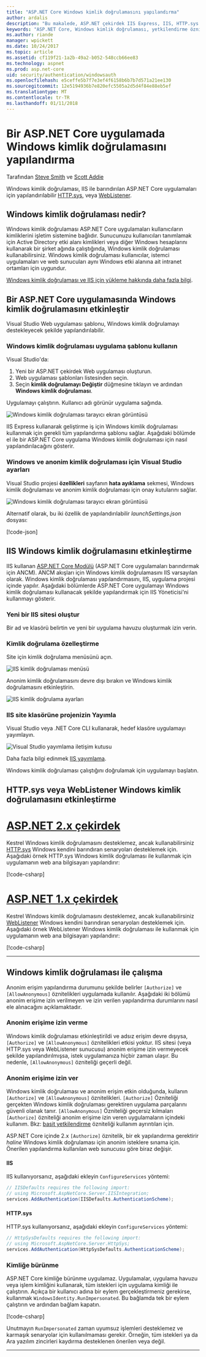 ```yaml
---
title: "ASP.NET Core Windows kimlik doğrulamasını yapılandırma"
author: ardalis
description: "Bu makalede, ASP.NET çekirdek IIS Express, IIS, HTTP.sys ve WebListener kullanarak, Windows kimlik doğrulamasını yapılandırmak açıklar."
keywords: "ASP.NET Core, Windows kimlik doğrulaması, yetkilendirme özniteliği, AllowAnonymous özniteliği"
ms.author: riande
manager: wpickett
ms.date: 10/24/2017
ms.topic: article
ms.assetid: cf119f21-1a2b-49a2-b052-548ccb66ee83
ms.technology: aspnet
ms.prod: asp.net-core
uid: security/authentication/windowsauth
ms.openlocfilehash: e5ceffe5b7f7e3ef4f6158b6b7b7d571a21ee130
ms.sourcegitcommit: 12e5194936b7e820efc5505a2d5d4f84e88eb5ef
ms.translationtype: MT
ms.contentlocale: tr-TR
ms.lasthandoff: 01/11/2018
---
```

# <a name="configure-windows-authentication-in-an-aspnet-core-app"></a>Bir ASP.NET Core uygulamada Windows kimlik doğrulamasını yapılandırma

Tarafından [Steve Smith](https://ardalis.com) ve [Scott Addie](https://twitter.com/Scott_Addie)

Windows kimlik doğrulaması, IIS ile barındırılan ASP.NET Core uygulamaları için yapılandırılabilir [HTTP.sys](xref:fundamentals/servers/httpsys), veya [WebListener](xref:fundamentals/servers/weblistener).

## <a name="what-is-windows-authentication"></a>Windows kimlik doğrulaması nedir?

Windows kimlik doğrulaması ASP.NET Core uygulamaları kullanıcıların kimliklerini işletim sistemine bağlıdır. Sunucunuzu kullanıcıları tanımlamak için Active Directory etki alanı kimlikleri veya diğer Windows hesaplarını kullanarak bir şirket ağında çalıştığında, Windows kimlik doğrulaması kullanabilirsiniz. Windows kimlik doğrulaması kullanıcılar, istemci uygulamaları ve web sunucuları aynı Windows etki alanına ait intranet ortamları için uygundur.

[Windows kimlik doğrulaması ve IIS için yükleme hakkında daha fazla bilgi](https://docs.microsoft.com/iis/configuration/system.webServer/security/authentication/windowsAuthentication/).

## <a name="enable-windows-authentication-in-an-aspnet-core-app"></a>Bir ASP.NET Core uygulamasında Windows kimlik doğrulamasını etkinleştir

Visual Studio Web uygulaması şablonu, Windows kimlik doğrulamayı destekleyecek şekilde yapılandırılabilir.

### <a name="use-the-windows-authentication-app-template"></a>Windows kimlik doğrulaması uygulama şablonu kullanın

Visual Studio'da:
1. Yeni bir ASP.NET çekirdek Web uygulaması oluşturun. 
1. Web uygulaması şablonları listesinden seçin.
1. Seçin **kimlik doğrulamayı Değiştir** düğmesine tıklayın ve ardından **Windows kimlik doğrulaması**. 

Uygulamayı çalıştırın. Kullanıcı adı görünür uygulama sağında.

![Windows kimlik doğrulaması tarayıcı ekran görüntüsü](windowsauth/_static/browser-screenshot.png)

IIS Express kullanarak geliştirme iş için Windows kimlik doğrulaması kullanmak için gerekli tüm yapılandırma şablonu sağlar. Aşağıdaki bölümde el ile bir ASP.NET Core uygulama Windows kimlik doğrulaması için nasıl yapılandırılacağını gösterir.

### <a name="visual-studio-settings-for-windows-and-anonymous-authentication"></a>Windows ve anonim kimlik doğrulaması için Visual Studio ayarları

Visual Studio projesi **özellikleri** sayfanın **hata ayıklama** sekmesi, Windows kimlik doğrulaması ve anonim kimlik doğrulaması için onay kutularını sağlar.

![Windows kimlik doğrulaması tarayıcı ekran görüntüsü](windowsauth/_static/vs-auth-property-menu.png)

Alternatif olarak, bu iki özellik de yapılandırılabilir *launchSettings.json* dosyası:

[!code-json[](windowsauth/sample/launchSettings.json?highlight=3-4)]

## <a name="enable-windows-authentication-with-iis"></a>IIS Windows kimlik doğrulamasını etkinleştirme

IIS kullanan [ASP.NET Core Modülü](xref:fundamentals/servers/aspnet-core-module) (ASP.NET Core uygulamaları barındırmak için ANCM). ANCM akışları için Windows kimlik doğrulamasını IIS varsayılan olarak. Windows kimlik doğrulaması yapılandırmasını, IIS, uygulama projesi içinde yapılır. Aşağıdaki bölümlerde ASP.NET Core uygulamayı Windows kimlik doğrulaması kullanacak şekilde yapılandırmak için IIS Yöneticisi'ni kullanmayı gösterir.

### <a name="create-a-new-iis-site"></a>Yeni bir IIS sitesi oluştur

Bir ad ve klasörü belirtin ve yeni bir uygulama havuzu oluşturmak izin verin.

### <a name="customize-authentication"></a>Kimlik doğrulama özelleştirme

Site için kimlik doğrulama menüsünü açın.

![IIS kimlik doğrulaması menüsü](windowsauth/_static/iis-authentication-menu.png)

Anonim kimlik doğrulamasını devre dışı bırakın ve Windows kimlik doğrulamasını etkinleştirin.

![IIS kimlik doğrulama ayarları](windowsauth/_static/iis-auth-settings.png)

### <a name="publish-your-project-to-the-iis-site-folder"></a>IIS site klasörüne projenizin Yayımla

Visual Studio veya .NET Core CLI kullanarak, hedef klasöre uygulamayı yayımlayın.

![Visual Studio yayımlama iletişim kutusu](windowsauth/_static/vs-publish-app.png)

Daha fazla bilgi edinmek [IIS yayımlama](xref:host-and-deploy/iis/index).

Windows kimlik doğrulaması çalıştığını doğrulamak için uygulamayı başlatın.

## <a name="enable-windows-authentication-with-httpsys-or-weblistener"></a>HTTP.sys veya WebListener Windows kimlik doğrulamasını etkinleştirme

# <a name="aspnet-core-2xtabaspnetcore2x"></a>[ASP.NET 2.x çekirdek](#tab/aspnetcore2x)

Kestrel Windows kimlik doğrulamasını desteklemez, ancak kullanabilirsiniz [HTTP.sys](xref:fundamentals/servers/httpsys) Windows kendini barındıran senaryoları desteklemek için. Aşağıdaki örnek HTTP.sys Windows kimlik doğrulaması ile kullanmak için uygulamanın web ana bilgisayarı yapılandırır:

[!code-csharp[](windowsauth/sample/Program2x.cs?highlight=9-14)]

# <a name="aspnet-core-1xtabaspnetcore1x"></a>[ASP.NET 1.x çekirdek](#tab/aspnetcore1x)

Kestrel Windows kimlik doğrulamasını desteklemez, ancak kullanabilirsiniz [WebListener](xref:fundamentals/servers/weblistener) Windows kendini barındıran senaryoları desteklemek için. Aşağıdaki örnek WebListener Windows kimlik doğrulaması ile kullanmak için uygulamanın web ana bilgisayarı yapılandırır:

[!code-csharp[](windowsauth/sample/Program1x.cs?highlight=6-11)]

---

## <a name="work-with-windows-authentication"></a>Windows kimlik doğrulaması ile çalışma

Anonim erişim yapılandırma durumunu şekilde belirler `[Authorize]` ve `[AllowAnonymous]` öznitelikleri uygulamada kullanılır. Aşağıdaki iki bölümü anonim erişime izin verilmeyen ve izin verilen yapılandırma durumlarını nasıl ele alınacağını açıklamaktadır.

### <a name="disallow-anonymous-access"></a>Anonim erişime izin verme

Windows kimlik doğrulaması etkinleştirildi ve adsız erişim devre dışıysa, `[Authorize]` ve `[AllowAnonymous]` öznitelikleri etkisi yoktur. IIS sitesi (veya HTTP.sys veya WebListener sunucusu) anonim erişime izin vermeyecek şekilde yapılandırılmışsa, istek uygulamanıza hiçbir zaman ulaşır. Bu nedenle, `[AllowAnonymous]` özniteliği geçerli değil.

### <a name="allow-anonymous-access"></a>Anonim erişime izin ver

Windows kimlik doğrulaması ve anonim erişim etkin olduğunda, kullanın `[Authorize]` ve `[AllowAnonymous]` öznitelikleri. `[Authorize]` Özniteliği gerçekten Windows kimlik doğrulaması gerektiren uygulama parçalarını güvenli olanak tanır. `[AllowAnonymous]` Özniteliği geçersiz kılmaları `[Authorize]` özniteliği anonim erişime izin veren uygulamaların içindeki kullanım. Bkz: [basit yetkilendirme](xref:security/authorization/simple) özniteliği kullanım ayrıntıları için.

ASP.NET Core içinde 2.x `[Authorize]` öznitelik, bir ek yapılandırma gerektirir *haline* Windows kimlik doğrulaması için anonim isteklere sınama için. Önerilen yapılandırma kullanılan web sunucusu göre biraz değişir.

#### <a name="iis"></a>IIS

IIS kullanıyorsanız, aşağıdaki ekleyin `ConfigureServices` yöntemi: 

```csharp
// IISDefaults requires the following import:
// using Microsoft.AspNetCore.Server.IISIntegration;
services.AddAuthentication(IISDefaults.AuthenticationScheme);
```

#### <a name="httpsys"></a>HTTP.sys

HTTP.sys kullanıyorsanız, aşağıdaki ekleyin `ConfigureServices` yöntemi:

```csharp
// HttpSysDefaults requires the following import:
// using Microsoft.AspNetCore.Server.HttpSys;
services.AddAuthentication(HttpSysDefaults.AuthenticationScheme);
```

### <a name="impersonation"></a>Kimliğe bürünme

ASP.NET Core kimliğe bürünme uygulamaz. Uygulamalar, uygulama havuzu veya işlem kimliğini kullanarak, tüm istekleri için uygulama kimliği ile çalıştırın. Açıkça bir kullanıcı adına bir eylem gerçekleştirmeniz gerekirse, kullanmak `WindowsIdentity.RunImpersonated`. Bu bağlamda tek bir eylem çalıştırın ve ardından bağlam kapatın.

[!code-csharp[](windowsauth/sample/Startup.cs?name=snippet_Impersonate&highlight=10-18)]

Unutmayın `RunImpersonated` zaman uyumsuz işlemleri desteklemez ve karmaşık senaryolar için kullanılmaması gerekir. Örneğin, tüm istekleri ya da Ara yazılım zincirleri kaydırma desteklenen önerilen veya değil.

---
